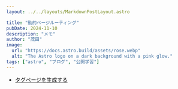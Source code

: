 ```yaml
---
layout: ../../layouts/MarkdownPostLayout.astro

title: "動的ページルーティング"
pubDate: 2024-11-10
description: "メモ"
author: "茂田"
image:
  url: "https://docs.astro.build/assets/rose.webp"
  alt: "The Astro logo on a dark background with a pink glow."
tags: ["astro", "ブログ", "公開学習"]
---
```


- [タグページを生成する](https://docs.astro.build/ja/tutorial/5-astro-api/2/)

